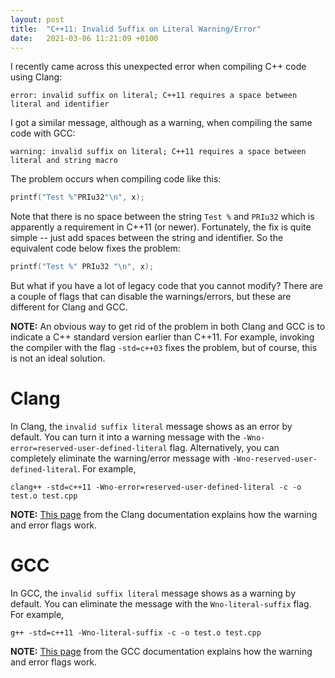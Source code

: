 ```yaml
---
layout: post
title:  "C++11: Invalid Suffix on Literal Warning/Error"
date:   2021-03-06 11:21:09 +0100
---
```


I recently came across this unexpected error when compiling C++ code using
Clang:

```
error: invalid suffix on literal; C++11 requires a space between literal and identifier
```

I got a similar message, although as a warning, when compiling the same code
with GCC:

```
warning: invalid suffix on literal; C++11 requires a space between literal and string macro
```

The problem occurs when compiling code like this:

```c++
printf("Test %"PRIu32"\n", x);
```

Note that there is no space between the string `Test %` and `PRIu32` which is
apparently a requirement in C++11 (or newer). Fortunately, the fix is quite
simple -- just add spaces between the string and identifier. So the equivalent
code below fixes the problem:

```c++
printf("Test %" PRIu32 "\n", x);
```

But what if you have a lot of legacy code that you cannot modify? There are a
couple of flags that can disable the warnings/errors, but these are different
for Clang and GCC.

**NOTE:** An obvious way to get rid of the problem in both Clang and GCC is to
indicate a C++ standard version earlier than C++11. For example, invoking the
compiler with the flag `-std=c++03` fixes the problem, but of course, this is
not an ideal solution.

# Clang

In Clang, the `invalid suffix literal` message shows as an error by default.
You can turn it into a warning message with the
`-Wno-error=reserved-user-defined-literal` flag. Alternatively, you can
completely eliminate the warning/error message with `-Wno-reserved-user-defined-literal`.
For example,

```
clang++ -std=c++11 -Wno-error=reserved-user-defined-literal -c -o test.o test.cpp
```

**NOTE:** [This page](https://clang.llvm.org/docs/UsersManual.html#options-to-control-error-and-warning-messages)
from the Clang documentation explains how the warning and error flags
work.

# GCC

In GCC, the `invalid suffix literal` message shows as a warning by default. You
can eliminate the message with the `Wno-literal-suffix` flag. For example,

```
g++ -std=c++11 -Wno-literal-suffix -c -o test.o test.cpp
```

**NOTE:** [This page](https://gcc.gnu.org/onlinedocs/gcc/Warning-Options.html)
from the GCC documentation explains how the warning and error flags work.
